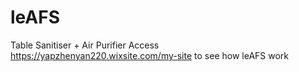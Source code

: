 # leAFS
Table Sanitiser + Air Purifier
Access https://yapzhenyan220.wixsite.com/my-site to see how leAFS work
